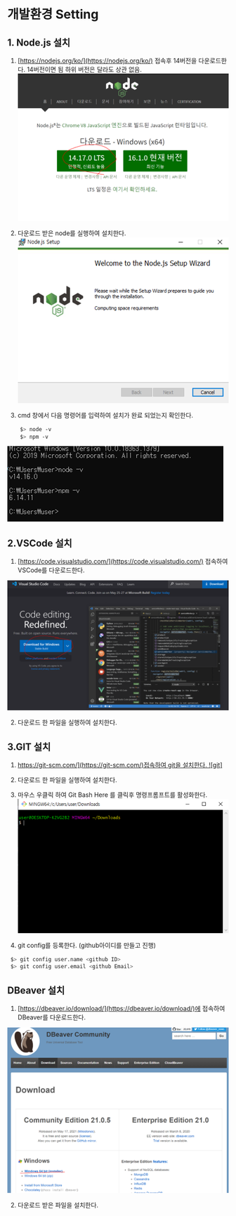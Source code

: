 # 개발환경 Setting
## 1. Node.js 설치
1) [https://nodejs.org/ko/](https://nodejs.org/ko/) 접속후 14버전을 다운로드한다. 14버전이면 됨 하위 버전은 달라도 상관 없음.
![node](./img/01.PNG)


2) 다운로드 받은 node를 실행하여 설치한다.
![node](./img/02.PNG)

3) cmd 창에서 다음 명령어를 입력하여 설치가 완료 되었는지 확인한다.

```bash
    $> node -v
    $> npm -v
```
![node](./img/03.PNG)

## 2.VSCode 설치 
1) [https://code.visualstudio.com/](https://code.visualstudio.com/) 접속하여 VSCode를 다운로드한다. 

![vscode](./img/04.PNG)

2) 다운로드 한 파일을 실행하여 설치한다.


## 3.GIT 설치 
1) [https://git-scm.com/](https://git-scm.com/)접속하여 git을 설치한다.
![git]](./img/05.PNG)

2) 다운로드 한 파일을 실행하여 설치한다.

3) 마우스 우클릭 하여 Git Bash Here 를 클릭후 명령프롬프트를 활성화한다.
![git](./img/06.PNG)

4) git config를 등록한다. (github아이디를 만들고 진행)
```bash
 $> git config user.name <github ID>
 $> git config user.email <github Email>
```


## DBeaver 설치
1) [https://dbeaver.io/download/](https://dbeaver.io/download/)에 접속하여 DBeaver를 다운로드한다. 

![git](./img/07.PNG)

2) 다운로드 받은 파일을 설치한다.